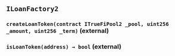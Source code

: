 ## `ILoanFactory2`






### `createLoanToken(contract ITrueFiPool2 _pool, uint256 _amount, uint256 _term)` (external)





### `isLoanToken(address) → bool` (external)






